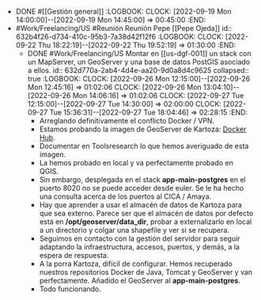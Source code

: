 - DONE #[[Gestión general]]
  :LOGBOOK:
  CLOCK: [2022-09-19 Mon 14:00:00]--[2022-09-19 Mon 14:45:00] =>  00:45:00
  :END:
- #Work/Freelancing/US #Reunión Reunión Pepe [[Pepe Ojeda]]
  id:: 632b4f26-d734-410c-95b3-7a38d42f12f6
  :LOGBOOK:
  CLOCK: [2022-09-22 Thu 18:22:19]--[2022-09-22 Thu 19:52:19] =>  01:30:00
  :END:
	- DONE #Work/Freelancing/US Montar en [[us-dgf-001]] un stack con un MapServer, un GeoServer y una base de datos PostGIS asociado a ellos.
	  id:: 632d770a-2ab4-4d4e-aa20-9d0a8d4c9625
	  collapsed:: true
	  :LOGBOOK:
		CLOCK: [2022-09-26 Mon 12:15:00]--[2022-09-26 Mon 12:45:16] =>  01:02:06
	  CLOCK: [2022-09-26 Mon 13:04:10]--[2022-09-26 Mon 14:06:16] =>  01:02:06
	  CLOCK: [2022-09-27 Tue 12:15:00]--[2022-09-27 Tue 14:30:00] =>  02:00:00
	  CLOCK: [2022-09-27 Tue 15:36:31]--[2022-09-27 Tue 18:04:46] =>  02:28:15
	  :END:
		- Arreglando definitivamente el conflicto Docker / VPN.
		- Estamos probando la imagen de GeoServer de Kartoza: [Docker Hub](https://hub.docker.com/r/kartoza/geoserver).
		- Documentar en Toolsresearch lo que hemos averiguado de esta imagen.
		- La hemos probado en local y va perfectamente probado en QGIS.
		- Sin embargo, desplegada en el stack **app-main-postgres** en el puerto 8020 no se puede acceder desde euler. Se le ha hecho una consulta acerca de los puertos al CICA / Amaya.
		- Hay que aprender a usar el almacén de datos de Kartoza para que sea externo. Parece ser que el almacén de datos por defecto está en **/opt/geoserver/data_dir**, probar a externalizarlo en local a un directorio y colgar una shapefile y ver si se recupera.
		- Seguimos en contacto con la gestión del servidor para seguir adaptando la infraestructura, accesos, puertos, y demás, a la espera de respuesta.
		- A la porra Kartoza, difícil de configurar. Hemos recuperado nuestros repositorios Docker de Java, Tomcat y GeoServer y van perfectamente. Añadido el GeoServer al **app-main-postgres**.
		- Todo funcionando.
